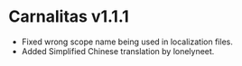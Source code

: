 # Carnalitas v1.1.1

* Fixed wrong scope name being used in localization files.
* Added Simplified Chinese translation by lonelyneet.
